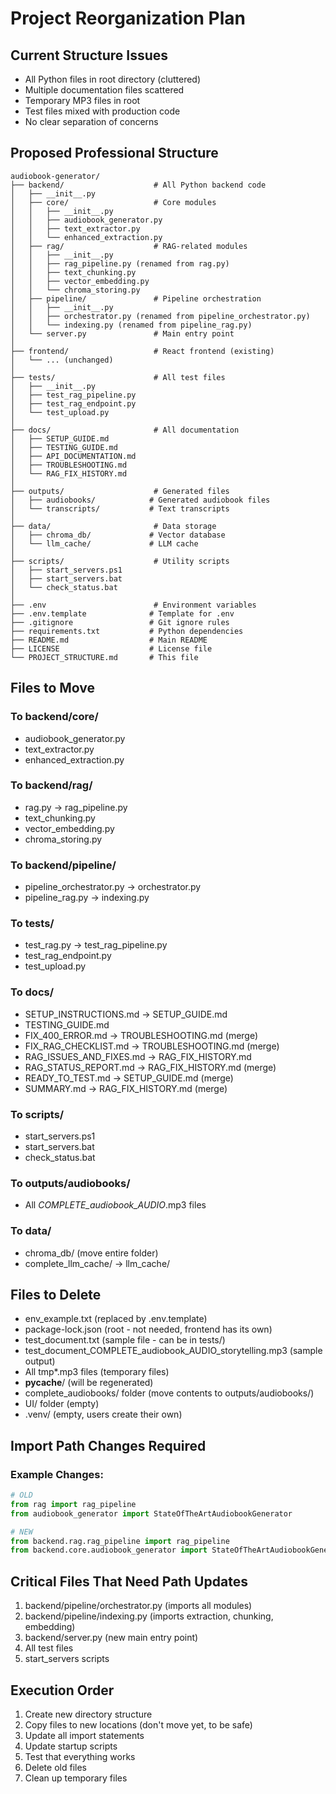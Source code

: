 # Project Reorganization Plan

## Current Structure Issues
- All Python files in root directory (cluttered)
- Multiple documentation files scattered
- Temporary MP3 files in root
- Test files mixed with production code
- No clear separation of concerns

## Proposed Professional Structure

```
audiobook-generator/
├── backend/                    # All Python backend code
│   ├── __init__.py
│   ├── core/                   # Core modules
│   │   ├── __init__.py
│   │   ├── audiobook_generator.py
│   │   ├── text_extractor.py
│   │   └── enhanced_extraction.py
│   ├── rag/                    # RAG-related modules
│   │   ├── __init__.py
│   │   ├── rag_pipeline.py (renamed from rag.py)
│   │   ├── text_chunking.py
│   │   ├── vector_embedding.py
│   │   └── chroma_storing.py
│   ├── pipeline/               # Pipeline orchestration
│   │   ├── __init__.py
│   │   ├── orchestrator.py (renamed from pipeline_orchestrator.py)
│   │   └── indexing.py (renamed from pipeline_rag.py)
│   └── server.py               # Main entry point
│
├── frontend/                   # React frontend (existing)
│   └── ... (unchanged)
│
├── tests/                      # All test files
│   ├── __init__.py
│   ├── test_rag_pipeline.py
│   ├── test_rag_endpoint.py
│   └── test_upload.py
│
├── docs/                       # All documentation
│   ├── SETUP_GUIDE.md
│   ├── TESTING_GUIDE.md
│   ├── API_DOCUMENTATION.md
│   ├── TROUBLESHOOTING.md
│   └── RAG_FIX_HISTORY.md
│
├── outputs/                    # Generated files
│   ├── audiobooks/            # Generated audiobook files
│   └── transcripts/           # Text transcripts
│
├── data/                       # Data storage
│   ├── chroma_db/             # Vector database
│   └── llm_cache/             # LLM cache
│
├── scripts/                    # Utility scripts
│   ├── start_servers.ps1
│   ├── start_servers.bat
│   └── check_status.bat
│
├── .env                        # Environment variables
├── .env.template              # Template for .env
├── .gitignore                 # Git ignore rules
├── requirements.txt           # Python dependencies
├── README.md                  # Main README
├── LICENSE                    # License file
└── PROJECT_STRUCTURE.md       # This file

```

## Files to Move

### To backend/core/
- audiobook_generator.py
- text_extractor.py
- enhanced_extraction.py

### To backend/rag/
- rag.py → rag_pipeline.py
- text_chunking.py
- vector_embedding.py
- chroma_storing.py

### To backend/pipeline/
- pipeline_orchestrator.py → orchestrator.py
- pipeline_rag.py → indexing.py

### To tests/
- test_rag.py → test_rag_pipeline.py
- test_rag_endpoint.py
- test_upload.py

### To docs/
- SETUP_INSTRUCTIONS.md → SETUP_GUIDE.md
- TESTING_GUIDE.md
- FIX_400_ERROR.md → TROUBLESHOOTING.md (merge)
- FIX_RAG_CHECKLIST.md → TROUBLESHOOTING.md (merge)
- RAG_ISSUES_AND_FIXES.md → RAG_FIX_HISTORY.md
- RAG_STATUS_REPORT.md → RAG_FIX_HISTORY.md (merge)
- READY_TO_TEST.md → SETUP_GUIDE.md (merge)
- SUMMARY.md → RAG_FIX_HISTORY.md (merge)

### To scripts/
- start_servers.ps1
- start_servers.bat
- check_status.bat

### To outputs/audiobooks/
- All *_COMPLETE_audiobook_AUDIO_*.mp3 files

### To data/
- chroma_db/ (move entire folder)
- complete_llm_cache/ → llm_cache/

## Files to Delete
- env_example.txt (replaced by .env.template)
- package-lock.json (root - not needed, frontend has its own)
- test_document.txt (sample file - can be in tests/)
- test_document_COMPLETE_audiobook_AUDIO_storytelling.mp3 (sample output)
- All tmp*.mp3 files (temporary files)
- __pycache__/ (will be regenerated)
- complete_audiobooks/ folder (move contents to outputs/audiobooks/)
- UI/ folder (empty)
- .venv/ (empty, users create their own)

## Import Path Changes Required

### Example Changes:
```python
# OLD
from rag import rag_pipeline
from audiobook_generator import StateOfTheArtAudiobookGenerator

# NEW
from backend.rag.rag_pipeline import rag_pipeline
from backend.core.audiobook_generator import StateOfTheArtAudiobookGenerator
```

## Critical Files That Need Path Updates
1. backend/pipeline/orchestrator.py (imports all modules)
2. backend/pipeline/indexing.py (imports extraction, chunking, embedding)
3. backend/server.py (new main entry point)
4. All test files
5. start_servers scripts

## Execution Order
1. Create new directory structure
2. Copy files to new locations (don't move yet, to be safe)
3. Update all import statements
4. Update startup scripts
5. Test that everything works
6. Delete old files
7. Clean up temporary files
